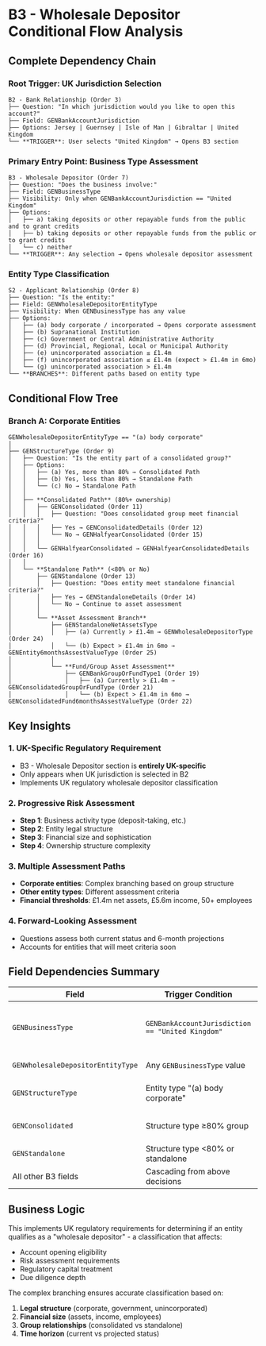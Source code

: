 # B3 - Wholesale Depositor Conditional Flow Analysis

## Complete Dependency Chain

### **Root Trigger: UK Jurisdiction Selection**
```
B2 - Bank Relationship (Order 3)
├── Question: "In which jurisdiction would you like to open this account?"
├── Field: GENBankAccountJurisdiction  
├── Options: Jersey | Guernsey | Isle of Man | Gibraltar | United Kingdom
└── **TRIGGER**: User selects "United Kingdom" → Opens B3 section
```

### **Primary Entry Point: Business Type Assessment**
```
B3 - Wholesale Depositor (Order 7)
├── Question: "Does the business involve:"
├── Field: GENBusinessType
├── Visibility: Only when GENBankAccountJurisdiction == "United Kingdom"
├── Options:
│   ├── a) taking deposits or other repayable funds from the public and to grant credits
│   ├── b) taking deposits or other repayable funds from the public or to grant credits  
│   └── c) neither
└── **TRIGGER**: Any selection → Opens wholesale depositor assessment
```

### **Entity Type Classification**
```
S2 - Applicant Relationship (Order 8)  
├── Question: "Is the entity:"
├── Field: GENWholesaleDepositorEntityType
├── Visibility: When GENBusinessType has any value
├── Options:
│   ├── (a) body corporate / incorporated → Opens corporate assessment
│   ├── (b) Supranational Institution 
│   ├── (c) Government or Central Administrative Authority
│   ├── (d) Provincial, Regional, Local or Municipal Authority
│   ├── (e) unincorporated association ≤ £1.4m
│   ├── (f) unincorporated association ≤ £1.4m (expect > £1.4m in 6mo)
│   └── (g) unincorporated association > £1.4m
└── **BRANCHES**: Different paths based on entity type
```

## **Conditional Flow Tree**

### **Branch A: Corporate Entities**
```
GENWholesaleDepositorEntityType == "(a) body corporate"
│
├── GENStructureType (Order 9)
│   ├── Question: "Is the entity part of a consolidated group?"
│   ├── Options:
│   │   ├── (a) Yes, more than 80% → Consolidated Path
│   │   ├── (b) Yes, less than 80% → Standalone Path  
│   │   └── (c) No → Standalone Path
│   │
│   ├── **Consolidated Path** (80%+ ownership)
│   │   ├── GENConsolidated (Order 11)
│   │   │   ├── Question: "Does consolidated group meet financial criteria?"
│   │   │   ├── Yes → GENConsolidatedDetails (Order 12)
│   │   │   └── No → GENHalfyearConsolidated (Order 15)
│   │   │
│   │   └── GENHalfyearConsolidated → GENHalfyearConsolidatedDetails (Order 16)
│   │
│   └── **Standalone Path** (<80% or No)
│       ├── GENStandalone (Order 13)
│       │   ├── Question: "Does entity meet standalone financial criteria?"
│       │   ├── Yes → GENStandaloneDetails (Order 14)
│       │   └── No → Continue to asset assessment
│       │
│       └── **Asset Assessment Branch**
│           ├── GENStandaloneNetAssetsType
│           │   ├── (a) Currently > £1.4m → GENWholesaleDepositorType (Order 24)
│           │   └── (b) Expect > £1.4m in 6mo → GENEntity6monthsAssestValueType (Order 25)
│           │
│           └── **Fund/Group Asset Assessment**
│               ├── GENBankGroupOrFundType1 (Order 19)
│               │   ├── (a) Currently > £1.4m → GENConsolidatedGroupOrFundType (Order 21)
│               │   └── (b) Expect > £1.4m in 6mo → GENConsolidatedFund6monthsAssestValueType (Order 22)
```

## **Key Insights**

### **1. UK-Specific Regulatory Requirement**
- B3 - Wholesale Depositor section is **entirely UK-specific**
- Only appears when UK jurisdiction is selected in B2
- Implements UK regulatory wholesale depositor classification

### **2. Progressive Risk Assessment**
- **Step 1**: Business activity type (deposit-taking, etc.)
- **Step 2**: Entity legal structure 
- **Step 3**: Financial size and sophistication
- **Step 4**: Ownership structure complexity

### **3. Multiple Assessment Paths**
- **Corporate entities**: Complex branching based on group structure
- **Other entity types**: Different assessment criteria
- **Financial thresholds**: £1.4m net assets, £5.6m income, 50+ employees

### **4. Forward-Looking Assessment**
- Questions assess both current status and 6-month projections
- Accounts for entities that will meet criteria soon

## **Field Dependencies Summary**

| Field | Trigger Condition | Purpose |
|-------|------------------|---------|
| `GENBusinessType` | `GENBankAccountJurisdiction == "United Kingdom"` | Initial wholesale depositor assessment entry |
| `GENWholesaleDepositorEntityType` | Any `GENBusinessType` value | Entity classification |
| `GENStructureType` | Entity type "(a) body corporate" | Group vs standalone assessment |
| `GENConsolidated` | Structure type ≥80% group | Consolidated financial criteria |
| `GENStandalone` | Structure type <80% or standalone | Individual entity criteria |
| All other B3 fields | Cascading from above decisions | Detailed classification |

## **Business Logic**
This implements UK regulatory requirements for determining if an entity qualifies as a "wholesale depositor" - a classification that affects:
- Account opening eligibility
- Risk assessment requirements  
- Regulatory capital treatment
- Due diligence depth

The complex branching ensures accurate classification based on:
1. **Legal structure** (corporate, government, unincorporated)
2. **Financial size** (assets, income, employees)
3. **Group relationships** (consolidated vs standalone)
4. **Time horizon** (current vs projected status)